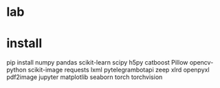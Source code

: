 # lab

# install

pip install numpy pandas scikit-learn scipy h5py catboost Pillow opencv-python scikit-image requests lxml pytelegrambotapi zeep xlrd openpyxl pdf2image jupyter matplotlib seaborn torch torchvision
